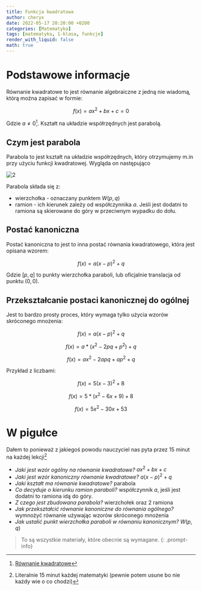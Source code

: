 ```yaml
---
title: Funkcja kwadratowa
author: cheryx
date: 2022-05-17 20:20:00 +0200
categories: [Matematyka]
tags: [matematyka, 1-klasa, funkcje]
render_with_liquid: false
math: true
---
```


# Podstawowe informacje

Równanie kwadratowe to jest równanie algebraiczne z jedną nie wiadomą, którą można zapisać w formie:

$$f(x) = ax^2 + bx + c = 0$$

Gdzie $a\neq0$[^wzor]. Kształt na układzie współrzędnych jest parabolą.

## Czym jest parabola

Parabola to jest kształt na układzie współrzędnych, który otrzymujemy m.in przy użyciu funkcji kwadratowej. Wygląda on następująco

![2](https://user-images.githubusercontent.com/58445363/169342146-51622a6d-0d06-4f90-95d7-d3c944391a3e.png)

Parabola składa się z:
* wierzchołka - oznaczany punktem $W(p, q)$
* ramion - ich kierunek zależy od współczynnika $a$. Jeśli jest dodatni to ramiona są skierowane do góry w przeciwnym wypadku do dołu.

## Postać kanoniczna

Postać kanoniczna to jest to inna postać równania kwadratowego, która jest opisana wzorem:

$$f(x) = a(x-p)^2 + q$$

Gdzie $[p, q]$ to punkty wierzchołka paraboli, lub oficjalnie translacja od punktu $(0,0)$.


## Przekształcanie postaci kanonicznej do ogólnej

Jest to bardzo prosty proces, który wymaga tylko użycia wzorów skróconego mnożenia:

$$f(x) = a(x-p)^2 + q$$

$$f(x) = a * (x^2 - 2pq + p^2) + q$$

$$f(x) = ax^2 - 2apq + ap^2 + q$$

Przykład z liczbami:

$$f(x) = 5(x-3)^2 + 8$$

$$f(x) = 5 * (x^2 - 6x + 9) + 8$$

$$f(x) = 5x^2 - 30x + 53$$

# W pigułce

Dałem to ponieważ z jakiegoś powodu nauczyciel nas pyta przez 15 minut na każdej lekcji[^pytania]

* *Jaki jest wzór ogólny na równanie kwadratowe?* $ax^2 + bx + c$
* *Jaki jest wzór kanoniczny równanie kwadratowe?* $a(x-p)^2 + q$
* *Jaki kształt ma równanie kwadratowe?* parabola
* *Co decyduje o kierunku ramion paraboli?* współczynnik $a$, jeśli jest dodatni to ramiona idą do góry.
* *Z czego jest zbudowana parabola?* wierzchołek oraz 2 ramiona
* *Jak przekształcić równanie kanoniczne do równania ogólnego?* wymnożyć równanie używając wzorów skróconego mnożenia
* *Jak ustalić punkt wierzchołka paraboli w równaniu kanonicznym?* $W(p, q)$

> To są wszystkie materiały, które obecnie są wymagane.
{: .prompt-info}

[^wzor]: [Równanie kwadratowe](https://en.wikipedia.org/wiki/Quadratic_equation)
[^pytania]: Literalnie 15 minut każdej matematyki (pewnie potem usune bo nie każdy wie o co chodzi)
